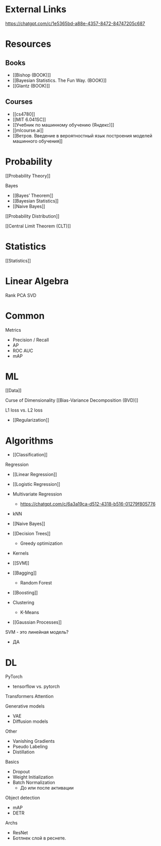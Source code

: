 
# External Links

https://chatgpt.com/c/1e5365bd-a88e-4357-8472-84747205c687


# Resources

## Books

- [[Bishop (BOOK)]]
- [[Bayesian Statistics. The Fun Way. (BOOK)]]
- [[Glantz (BOOK)]]
## Courses

- [[cs4780]]
- [[MIT 6.041SC]]
- [[Учебник по машинному обучению (Яндекс)]]
- [[mlcourse.ai]]
- [[Ветров. Введение в вероятностный язык построения моделей машинного обучения]]

# Probability

[[Probability Theory]]

Bayes
- [[Bayes’ Theorem]]
- [[Bayesian Statistics]]
- [[Naive Bayes]]


[[Probability Distribution]]

[[Central Limit Theorem (CLT)]]

# Statistics

[[Statistics]]

# Linear Algebra

Rank
PCA
SVD

# Common

Metrics
- Precision / Recall
- AP
- ROC AUC
- mAP

# ML

[[Data]]

Curse of Dimensionality
[[Bias-Variance Decomposition (BVD)]]

L1 loss vs. L2 loss
- [[Regularization]]

# Algorithms

- [[Classification]]

Regression
- [[Linear Regression]]
- [[Logistic Regression]]
- Multivariate Regression
	- https://chatgpt.com/c/6a3a19ca-d512-4318-b516-01279f805776

- kNN
- [[Naive Bayes]]
- [[Decision Trees]]
	- Greedy optimization
- Kernels
- [[SVM]]
- [[Bagging]]
	- Random Forest
- [[Boosting]]
- Clustering
	- K-Means
- [[Gaussian Processes]]

SVM - это линейная модель?
- ДА

# DL

PyTorch
- tensorflow vs. pytorch

Transformers
Attention

Generative models
- VAE
- Diffusion models

Other
- Vanishing Gradients
- Pseudo Labeling
- Distillation

Basics
- Dropout
- Weight Initialization
- Batch Normalization
	- До или после активации

Object detection
- mAP
- DETR

Archs
- ResNet
- Ботлнек слой в реснете.